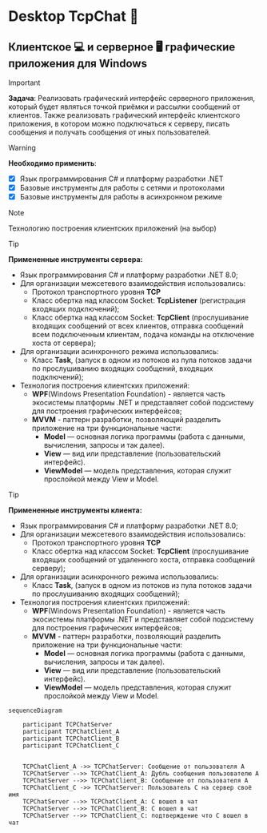 # Desktop TcpChat :speech_balloon:
## Клиентское :computer: и серверное :desktop_computer:	графические приложения для Windows 
> [!IMPORTANT]
> **Задача**:
> Реализовать графический интерфейс серверного приложения, который будет являться точкой приёмки и рассылки сообщений от клиентов. Также 
> реализовать графический интерфейс клиентского приложения, в котором можно подключаться к серверу, писать сообщения и получать сообщения от
> иных пользователей.

> [!WARNING] 
> **Необходимо применить**:
> - [x] Язык программирования C# и платформу разработки .NET
> - [x] Базовые инструменты для работы с сетями и протоколами
> - [x] Базовые инструменты для работы в асинхронном режиме

>[!NOTE]
> Технологию построения клиентских приложений (на выбор)

>[!TIP]
> **Примененные инструменты сервера:**
> * Язык программирования C# и платформу разработки .NET 8.0;
> * Для организации межсетевого взаимодействия использовались:
>   +  Протокол транспортного уровня **TCP**
>   +  Класс обертка над классом Socket: **TcpListener** (регистрация входящих подключений);
>   +  Класс обертка над классом Socket: **TcpClient** (прослушивание входящих сообщений от всех клиентов, отправка сообщений всем подключенным клиентам, подача команды на отключение хоста от сервера);
> * Для организации асинхронного режима использовались: 
>   +  Класс **Task**, (запуск в одном из потоков из пула потоков задачи по прослушиванию входящих сообщений, входящих подключений);
> * Технология построения клиентских приложений:
>   +  **WPF**(Windows Presentation Foundation) - является часть экосистемы платформы .NET и представляет собой подсистему для построения графических интерфейсов;
>   +  **MVVM** - паттерн разработки, позволяющий разделить приложение на три функциональные части:
>       + **Model** — основная логика программы (работа с данными, вычисления, запросы и так далее).
>       + **View** — вид или представление (пользовательский интерфейс).
>       + **ViewModel** — модель представления, которая служит прослойкой между View и Model.

>[!TIP]
> **Примененные инструменты клиента:**
> * Язык программирования C# и платформу разработки .NET 8.0;
> * Для организации межсетевого взаимодействия использовались:
>   +  Протокол транспортного уровня **TCP**
>   +  Класс обертка над классом Socket: **TcpClient** (прослушивание входящих сообщений от удаленного хоста, отправка сообщений серверу);
> * Для организации асинхронного режима использовались: 
>   +  Класс **Task**, (запуск в одном из потоков из пула потоков задачи по прослушиванию входящих сообщений);
> * Технология построения клиентских приложений:
>   +  **WPF**(Windows Presentation Foundation) - является часть экосистемы платформы .NET и представляет собой подсистему для построения графических интерфейсов;
>   +  **MVVM** - паттерн разработки, позволяющий разделить приложение на три функциональные части:
>       + **Model** — основная логика программы (работа с данными, вычисления, запросы и так далее).
>       + **View** — вид или представление (пользовательский интерфейс).
>       + **ViewModel** — модель представления, которая служит прослойкой между View и Model.


```mermaid
sequenceDiagram

    participant TCPChatServer
    participant TCPChatClient_A
    participant TCPChatClient_B
    participant TCPChatClient_C


    TCPChatClient_A ->> TCPChatServer: Сообщение от пользователя A
    TCPChatServer -->> TCPChatClient_A: Дубль сообщения пользователю A
    TCPChatServer -->> TCPChatClient_B: Сообщение от пользователя A
    TCPChatClient_C ->> TCPChatServer: Пользователь С на сервер своё имя
    TCPChatServer -->> TCPChatClient_A: C вошел в чат
    TCPChatServer -->> TCPChatClient_B: C вошел в чат
    TCPChatServer -->> TCPChatClient_C: подтверждение что C вошел в чат
   
```




